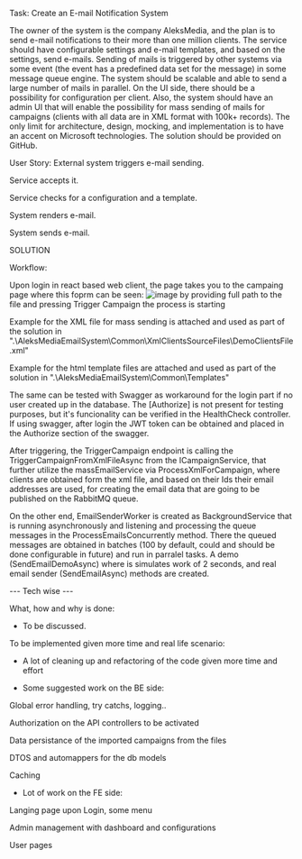Task: Create an E-mail Notification System

The owner of the system is the company AleksMedia, and the plan is to send e-mail notifications to their more than one million clients. The service should have configurable settings and e-mail templates, and based on the settings, send e-mails.
Sending of mails is triggered by other systems via some event (the event has a predefined data set for the message) in some message queue engine. The system should be scalable and able to send a large number of mails in parallel.
On the UI side, there should be a possibility for configuration per client. Also, the system should have an admin UI that will enable the possibility for mass sending of mails for campaigns (clients with all data are in XML format with 100k+ records).
The only limit for architecture, design, mocking, and implementation is to have an accent on Microsoft technologies. The solution should be provided on GitHub.

User Story:
External system triggers e-mail sending.

Service accepts it.

Service checks for a configuration and a template.

System renders e-mail.

System sends e-mail.

SOLUTION

Workflow:

Upon login in react based web client, the page takes you to the campaing page where this foprm can be seen:
![image](https://github.com/user-attachments/assets/c8f0a30d-3fcc-41dc-8e31-380c71c63f77)
by providing full path to the file and pressing Trigger Campaign the process is starting 

Example for the XML file for mass sending is attached and used as part of the solution in ".\AleksMediaEmailSystem\Common\XmlClientsSourceFiles\DemoClientsFile.xml"

Example for the html template files are attached and used as part of the solution in ".\AleksMediaEmailSystem\Common\Templates"

The same can be tested with Swagger as workaround for the login part if no user created up in the database.
The [Authorize] is not present for testing purposes, but it's funcionality can be verified in the HealthCheck controller.
If using swagger, after login the JWT token can be obtained and placed in the Authorize section of the swagger. 

After triggering, the TriggerCampaign endpoint is calling the TriggerCampaignFromXmlFileAsync from the ICampaignService,
that further utilize the massEmailService via ProcessXmlForCampaign, where clients are obtained form the xml file, and based on their Ids their email addresses are used,
for creating the email data that are going to be published on the RabbitMQ queue.

On the other end, EmailSenderWorker is created as BackgroundService that is running asynchronously and listening and processing the queue messages in the ProcessEmailsConcurrently method.
There the queued messages are obtained in batches (100 by default, could and should be done configurable in future) and run in parralel tasks. 
A demo (SendEmailDemoAsync) where is simulates work of 2 seconds, and real email sender (SendEmailAsync) methods are created.


--- Tech wise ---

What, how and why is done: 

- To be discussed.

To be implemented given more time and real life scenario: 

- A lot of cleaning up and refactoring of the code given more time and effort

- Some suggested work on the BE side:   

Global error handling, try catchs, logging..

Authorization on the API controllers to be activated  

Data persistance of the imported campaigns from the files

DTOS and automappers for the db models 

Caching

- Lot of work on the FE side:

Langing page upon Login, some menu

Admin management with dashboard and configurations

User pages

